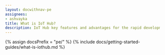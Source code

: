 ```yaml
---
layout: docwithnav-pe
assignees:
- ashvayka
title: What is IoT Hub?
description: IoT Hub key features and advantages for the rapid development of IoT projects and applications.
---
```


{% assign docsPrefix = "pe/" %}
{% include docs/getting-started-guides/what-is-iothub.md %}
